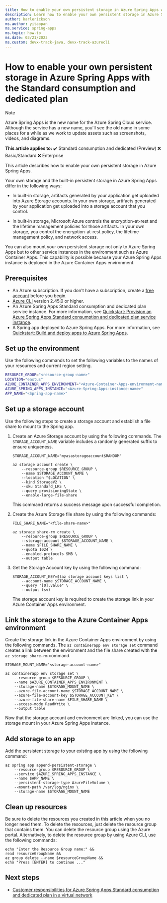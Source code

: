 ```yaml
---
title: How to enable your own persistent storage in Azure Spring Apps with the Standard consumption and dedicated plan
description: Learn how to enable your own persistent storage in Azure Spring Apps.
author: karlerickson
ms.author: yitaopan
ms.service: spring-apps
ms.topic: how-to
ms.date: 03/21/2023
ms.custom: devx-track-java, devx-track-azurecli
---
```


# How to enable your own persistent storage in Azure Spring Apps with the Standard consumption and dedicated plan

> [!NOTE]
> Azure Spring Apps is the new name for the Azure Spring Cloud service. Although the service has a new name, you'll see the old name in some places for a while as we work to update assets such as screenshots, videos, and diagrams.

**This article applies to:** ✔️ Standard consumption and dedicated (Preview) ❌ Basic/Standard ❌ Enterprise

This article describes how to enable your own persistent storage in Azure Spring Apps.

Your own storage and the built-in persistent storage in Azure Spring Apps differ in the following ways:

- In built-in storage, artifacts generated by your application get uploaded into Azure Storage accounts. In your own storage, artifacts generated by your application get uploaded into a storage account that you control.

- In built-in storage, Microsoft Azure controls the encryption-at-rest and the lifetime management policies for those artifacts. In your own storage, you control the encryption-at-rest policy, the lifetime management policy, and network access.

You can also mount your own persistent storage not only to Azure Spring Apps but to other service instances in the environment such as Azure Container Apps. This capability is possible because your Azure Spring Apps instance is deployed in the Azure Container Apps environment.

## Prerequisites

- An Azure subscription. If you don't have a subscription, create a [free account](https://azure.microsoft.com/free/?WT.mc_id=A261C142F) before you begin.
- [Azure CLI](/cli/azure/install-azure-cli) version 2.45.0 or higher.
- An Azure Spring Apps Standard consumption and dedicated plan service instance. For more information, see [Quickstart: Provision an Azure Spring Apps Standard consumption and dedicated plan service instance](quickstart-provision-standard-consumption-service-instance.md).
- A Spring app deployed to Azure Spring Apps. For more information, see [Quickstart: Build and deploy apps to Azure Spring Apps](quickstart-deploy-apps.md).

## Set up the environment

Use the following commands to set the following variables to the names of your resources and current region setting.

```bash
RESOURCE_GROUP="<resource-group-name>"
LOCATION="eastus"
AZURE_CONTAINER_APPS_ENVIRONMENT="<Azure-Container-Apps-environment-name>"
AZURE_SPRING_APPS_INSTANCE="<Azure-Spring-Apps-instance-name>"
APP_NAME="<Spring-app-name>"
```

## Set up a storage account

Use the following steps to create a storage account and establish a file share to mount to the Spring app.

1. Create an Azure Storage account by using the following commands. The `STORAGE_ACCOUNT_NAME` variable includes a randomly generated suffix to ensure uniqueness.

   ```azurecli
   STORAGE_ACCOUNT_NAME="myasastorageaccount$RANDOM"

   az storage account create \
       --resource-group $RESOURCE_GROUP \
       --name $STORAGE_ACCOUNT_NAME \
       --location "$LOCATION" \
       --kind StorageV2 \
       --sku Standard_LRS \
       --query provisioningState \
       --enable-large-file-share
   ```

   This command returns a success message upon successful completion.

1. Create the Azure Storage file share by using the following commands:

   ```azurecli
   FILE_SHARE_NAME="<file-share-name>"

   az storage share-rm create \
       --resource-group $RESOURCE_GROUP \
       --storage-account $STORAGE_ACCOUNT_NAME \
       --name $FILE_SHARE_NAME \
       --quota 1024 \
       --enabled-protocols SMB \
       --output table
   ```

1. Get the Storage Account key by using the following command:

   ```azurecli
   STORAGE_ACCOUNT_KEY=$(az storage account keys list \
       --account-name $STORAGE_ACCOUNT_NAME \
       --query "[0].value" \
       --output tsv)
   ```

   The storage account key is required to create the storage link in your Azure Container Apps environment.

## Link the storage to the Azure Container Apps environment

Create the storage link in the Azure Container Apps environment by using the following commands. The `az containerapp env storage set` command creates a link between the environment and the file share created with the `az storage share-rm` command.

```azurecli
STORAGE_MOUNT_NAME="<storage-account-name>"

az containerapp env storage set \
    --resource-group $RESOURCE_GROUP \
    --name $AZURE_CONTAINER_APPS_ENVIRONMENT \
    --storage-name $STORAGE_MOUNT_NAME \
    --azure-file-account-name $STORAGE_ACCOUNT_NAME \
    --azure-file-account-key $STORAGE_ACCOUNT_KEY \
    --azure-file-share-name $FILE_SHARE_NAME \
    --access-mode ReadWrite \
    --output table
```

Now that the storage account and environment are linked, you can use the storage mount in your Azure Spring Apps instance.

## Add storage to an app

Add the persistent storage to your existing app by using the following command:

```azurecli
az spring app append-persistent-storage \
    --resource-group $RESOURCE_GROUP \
    --service $AZURE_SPRING_APPS_INSTANCE \
    --name $APP_NAME \
    --persistent-storage-type AzureFileVolume \
    --mount-path /var/log/nginx \
    --storage-name $STORAGE_MOUNT_NAME
```

## Clean up resources

Be sure to delete the resources you created in this article when you no longer need them. To delete the resources, just delete the resource group that contains them. You can delete the resource group using the Azure portal. Alternatively, to delete the resource group by using Azure CLI, use the following commands:

```azurecli
echo "Enter the Resource Group name:" &&
read resourceGroupName &&
az group delete --name $resourceGroupName &&
echo "Press [ENTER] to continue ..."
```

## Next steps

- [Customer responsibilities for Azure Spring Apps Standard consumption and dedicated plan in a virtual network](./standard-consumption-customer-responsibilities.md)
